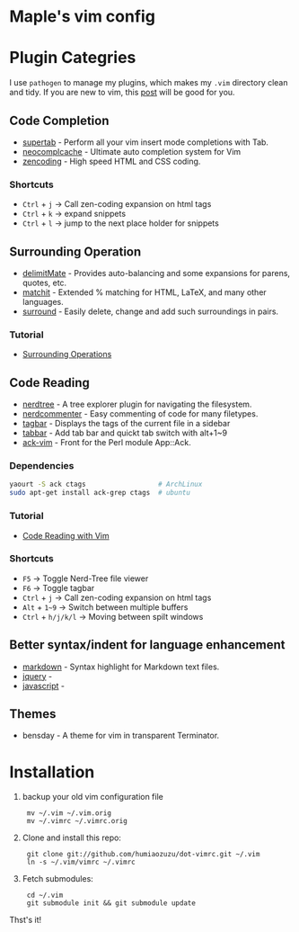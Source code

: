 Maple's vim config
==================

# Plugin Categries

I use `pathogen` to manage my plugins, which makes my `.vim` directory clean
and tidy. If you are new to vim, this [post](http://mirnazim.org/writings/vim-plugins-i-use/) 
will be good for you.

## Code Completion

* [supertab](http://github.com/ervandew/supertab) -  Perform all your vim insert mode completions with Tab.
* [neocomplcache](http://github.com/Shougo/neocomplcache) - Ultimate auto completion system for Vim 
* [zencoding](http://github.com/mattn/zencoding-vim) - High speed HTML and CSS coding.

### Shortcuts

* `Ctrl` + `j` -> Call zen-coding expansion on html tags
* `Ctrl` + `k` -> expand snippets 
* `Ctrl` + `l` -> jump to the next place holder for snippets 

## Surrounding Operation

* [delimitMate](http://github.com/Raimondi/delimitMate) - Provides auto-balancing and some expansions for parens, quotes, etc.
* [matchit](http://github.com/tsaleh/vim-matchit) - Extended % matching for HTML, LaTeX, and many other languages.
* [surround](http://github.com/tpope/vim-surround) - Easily delete, change and add such surroundings in pairs.

### Tutorial

* [Surrounding Operations](http://lovemaple.info/blog/2011/12/effective-vim-part2-surrounding-operations/)

## Code Reading

* [nerdtree](http://github.com/scrooloose/nerdtree) - A tree explorer plugin for navigating the filesystem.
* [nerdcommenter](http://github.com/scrooloose/nerdcommenter) - Easy commenting of code for many filetypes. 
* [tagbar](http://github.com/majutsushi/tagbar) - Displays the tags of the current file in a sidebar
* [tabbar](http://github.com/vim-scripts/TabBar) -  Add tab bar and quickt tab switch with alt+1~9
* [ack-vim](http://github.com/mileszs/ack.vim) - Front for the Perl module App::Ack.

### Dependencies

```bash
yaourt -S ack ctags                  # ArchLinux
sudo apt-get install ack-grep ctags  # ubuntu
```

### Tutorial

* [Code Reading with Vim](http://lovemaple.info/blog/2011/12/effective-vim-part1-code-reading-with-vim/)

### Shortcuts

* `F5` -> Toggle Nerd-Tree file viewer
* `F6` -> Toggle tagbar
* `Ctrl` + `j` -> Call zen-coding expansion on html tags
* `Alt` + `1~9` -> Switch between multiple buffers
* `Ctrl` + `h/j/k/l` -> Moving between spilt windows

## Better syntax/indent for language enhancement 

* [markdown](http://github.com/tpope/vim-markdown) -  Syntax highlight for Markdown text files.
* [jquery](http://github.com/nono/jquery.vim) - 
* [javascript](http://github.com/pangloss/vim-javascript) - 

## Themes

* bensday - A theme for vim in transparent Terminator.

# Installation

1. backup your old vim configuration file

        mv ~/.vim ~/.vim.orig
        mv ~/.vimrc ~/.vimrc.orig

2. Clone and install this repo:

        git clone git://github.com/humiaozuzu/dot-vimrc.git ~/.vim
        ln -s ~/.vim/vimrc ~/.vimrc 

3. Fetch submodules:

        cd ~/.vim
        git submodule init && git submodule update

Thst's it!
